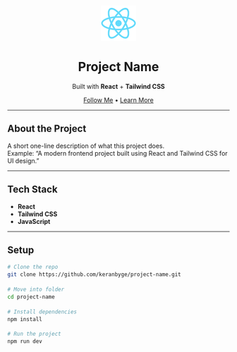 <p align="center">
  <img src="https://raw.githubusercontent.com/devicons/devicon/master/icons/react/react-original.svg" width="80" />
</p>

<h1 align="center">Project Name</h1>

<p align="center">
  Built with <b>React</b> + <b>Tailwind CSS</b>  
</p>

<p align="center">
  <a href="https://github.com/keranbyge"> Follow Me</a> •
  <a href="#"> Learn More</a>
</p>

---

##  About the Project
A short one-line description of what this project does.  
Example: “A modern frontend project built using React and Tailwind CSS for UI design.”

---

##  Tech Stack
- **React**
- **Tailwind CSS**
- **JavaScript**

---

##  Setup

```bash
# Clone the repo
git clone https://github.com/keranbyge/project-name.git

# Move into folder
cd project-name

# Install dependencies
npm install

# Run the project
npm run dev
